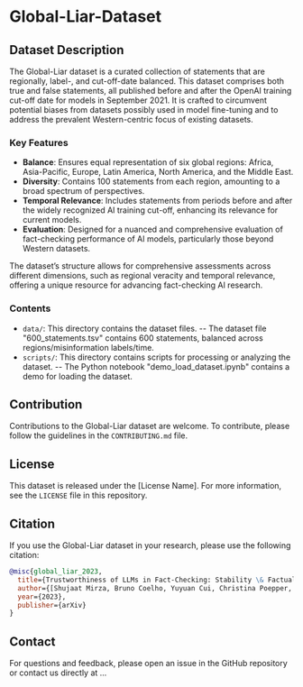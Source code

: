 # Global-Liar-Dataset

## Dataset Description
The Global-Liar dataset is a curated collection of statements that are regionally, label-, and cut-off-date balanced. This dataset comprises both true and false statements, all published before and after the OpenAI training cut-off date for models in September 2021. It is crafted to circumvent potential biases from datasets possibly used in model fine-tuning and to address the prevalent Western-centric focus of existing datasets.

### Key Features
- **Balance**: Ensures equal representation of six global regions: Africa, Asia-Pacific, Europe, Latin America, North America, and the Middle East.
- **Diversity**: Contains 100 statements from each region, amounting to a broad spectrum of perspectives.
- **Temporal Relevance**: Includes statements from periods before and after the widely recognized AI training cut-off, enhancing its relevance for current models.
- **Evaluation**: Designed for a nuanced and comprehensive evaluation of fact-checking performance of AI models, particularly those beyond Western datasets.

The dataset’s structure allows for comprehensive assessments across different dimensions, such as regional veracity and temporal relevance, offering a unique resource for advancing fact-checking AI research.

### Contents
- `data/`: This directory contains the dataset files.
-- The dataset file "600_statements.tsv" contains 600 statements, balanced across regions/misinformation labels/time.
- `scripts/`: This directory contains scripts for processing or analyzing the dataset.
-- The Python notebook "demo_load_dataset.ipynb" contains a demo for loading the dataset.


## Contribution
Contributions to the Global-Liar dataset are welcome. To contribute, please follow the guidelines in the `CONTRIBUTING.md` file.

## License
This dataset is released under the [License Name]. For more information, see the `LICENSE` file in this repository.

## Citation
If you use the Global-Liar dataset in your research, please use the following citation:

```bibtex
@misc{global_liar_2023,
  title={Trustworthiness of LLMs in Fact-Checking: Stability \& Factuality of GPT Models over Time and Geographic Regions},
  author={[Shujaat Mirza, Bruno Coelho, Yuyuan Cui, Christina Poepper, Damon McCoy]},
  year={2023},
  publisher={arXiv}
}
```


## Contact

For questions and feedback, please open an issue in the GitHub repository or contact us directly at ...



